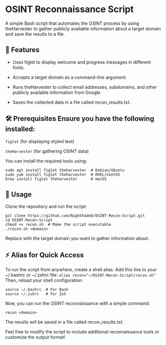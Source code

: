 # OSINT Reconnaissance Script
A simple Bash script that automates the OSINT process by using theHarvester to gather publicly available information about a target domain and save the results to a file.

## 🚀 Features

* Uses figlet to display welcome and progress messages in different fonts.

* Accepts a target domain as a command-line argument.

* Runs theHarvester to collect email addresses, subdomains, and other publicly available information from Google

* Saves the collected data in a file called recon_results.txt.

## 🛠 Prerequisites Ensure you have the following installed:

`figlet` (for displaying styled text)

`theHarvester` (for gathering OSINT data)

You can install the required tools using:
```
sudo apt install figlet theharvester  # Debian/Ubuntu
sudo yum install figlet theharvester  # RHEL/CentOS
brew install figlet theharvester      # macOS
```
## 📌 Usage

Clone the repository and run the script:
```
git clone https://github.com/NighShade8/OSINT-Recon-Script.git
cd OSINT-Recon-Script
chmod +x recon.sh  # Make the script executable
./recon.sh <domain>
```
Replace <domain> with the target domain you want to gather information about.

## ⚡ Alias for Quick Access

To run the script from anywhere, create a shell alias. Add this line to your ~/.bashrc or ~/.zshrc file:
`alias recon="~/OSINT-Recon-Script/recon.sh"`
Then, reload your shell configuration:

```
source ~/.bashrc  # For Bash
source ~/.zshrc   # For Zsh
```
Now, you can run the OSINT reconnaissance with a simple command:

`recon <domain>`

The results will be saved in a file called recon_results.txt.

Feel free to modify the script to include additional reconnaissance tools or customize the output format!
